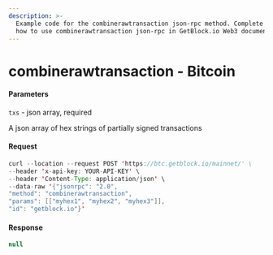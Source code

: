 ```yaml
---
description: >-
  Example code for the combinerawtransaction json-rpc method. Сomplete guide on
  how to use combinerawtransaction json-rpc in GetBlock.io Web3 documentation.
---
```


# combinerawtransaction - Bitcoin

#### Parameters

`txs` - json array, required

A json array of hex strings of partially signed transactions

#### Request

```java
curl --location --request POST 'https://btc.getblock.io/mainnet/' \
--header 'x-api-key: YOUR-API-KEY' \
--header 'Content-Type: application/json' \
--data-raw '{"jsonrpc": "2.0",
"method": "combinerawtransaction",
"params": [["myhex1", "myhex2", "myhex3"]],
"id": "getblock.io"}'
```

#### Response

```java
null
```
